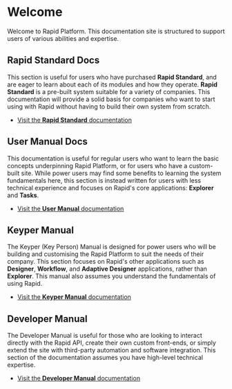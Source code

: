 # Welcome

Welcome to Rapid Platform. This documentation site is structured to support users of various abilities and expertise.

## Rapid Standard Docs

This section is useful for users who have purchased **Rapid Standard**, and are eager to learn about each of its modules and how they operate. **Rapid Standard** is a pre-built system suitable for a variety of companies. This documentation will provide a solid basis for companies who want to start using with Rapid without having to build their own system from scratch.

- [Visit the **Rapid Standard** documentation](</docs/Rapid/2-Rapid Standard/0-rapid-standard-home.md>)

## User Manual Docs

This documentation is useful for regular users who want to learn the basic concepts underpinning Rapid Platform, or for users who have a custom-built site. While power users may find some benefits to learning the system fundamentals here, this section is instead written for users with less technical experience and focuses on Rapid's core applications: **Explorer** and **Tasks**.

- [Visit the **User Manual** documentation](</docs/Rapid/3-User Manual/1-rapid-overview/1-rapid-overview.md>)

## Keyper Manual

The Keyper (Key Person) Manual is designed for power users who will be building and customising the Rapid Platform to suit the needs of their company. This section focuses on Rapid's other applications such as **Designer**, **Workflow**, and **Adaptive Designer** applications, rather than **Explorer**. This manual also assumes you understand the fundamentals of using Rapid.

- [Visit the **Keyper Manual** documentation](</docs/Rapid/3-User Manual/1-rapid-overview/1-rapid-overview.md>)

## Developer Manual

The Developer Manual is useful for those who are looking to interact directly with the Rapid API, create their own custom front-ends, or simply extend the site with third-party automation and software integration. This section of the documentation assumes you have high-level technical expertise.

- [Visit the **Developer Manual** documentation](</docs/Rapid/5-Developer Manual/5-Developer Manual.md>)
